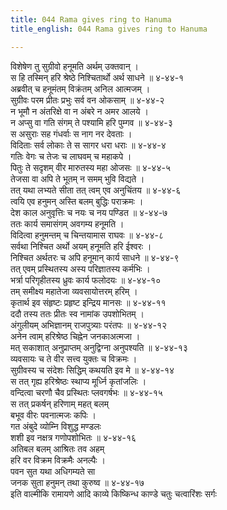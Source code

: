 ```yaml
---
title: 044 Rama gives ring to Hanuma
title_english: 044 Rama gives ring to Hanuma

---
```


<div class="audioEmbed"  caption="श्रीराम-हरिसीताराममूर्ति-घनपाठिभ्यां वचनम्" src="https://archive.org/download/Ramayana-recitation-Sriram-harisItArAmamUrti-Ghanapaati-v2/Kanda_4/Kanda_4_KSK-044-Hanumathe_Ramena_Mudrikaa_Pradanam.mp3"></div>

विशेषेण तु सुग्रीवो हनूमति अर्थम् उक्तवान् ।  
स हि तस्मिन् हरि श्रेष्ठे निश्चितार्थो अर्थ साधने ॥ ४-४४-१  
अब्रवीत् च हनूमंतम् विक्रंतम् अनिल आत्मजम् ।  
सुग्रीवः परम प्रीतः प्रभुः सर्व वन ओकसाम् ॥ ४-४४-२  
न भूमौ न अंतरिक्षे वा न अंबरे न अमर आलये ।  
न अप्सु वा गति संगम् ते पश्यामि हरि पुम्गव ॥ ४-४४-३  
स असुराः सह गंधर्वाः स नाग नर देवताः ।  
विदिताः सर्व लोकाः ते स सागर धरा धराः ॥ ४-४४-४  
गतिः वेगः च तेजः च लाघवम् च महाकपे ।  
पितुः ते सदृशम् वीर मारुतस्य महा ओजसः ॥ ४-४४-५  
तेजसा वा अपि ते भूतम् न समम् भुवि विद्यते ।  
तत् यथा लभ्यते सीता तत् त्वम् एव अनुचिंतय ॥ ४-४४-६  
त्वयि एव हनुमन् अस्ति बलम् बुद्धिः पराक्रमः ।  
देश काल अनुवृत्तिः च नयः च नय पण्डित ॥ ४-४४-७  
ततः कार्य समासंगम् अवगम्य हनूमति ।  
विदित्वा हनुमन्तम् च चिन्तयामास राघवः ॥ ४-४४-८  
सर्वथा निश्चित अर्थो अयम् हनूमति हरि ईश्वरः ।  
निश्चित अर्थतरः च अपि हनूमान् कार्य साधने ॥ ४-४४-९  
तत् एवम् प्रस्थितस्य अस्य परिज्ञातस्य कर्मभिः ।  
भर्त्रा परिगृहीतस्य ध्रुवः कार्य फलोदयः ॥ ४-४४-१०  
तम् समीक्ष्य महातेजा व्यवसायोत्तरम् हरिम् ।  
कृतार्थ इव संहृष्टः प्रहृष्ट इन्द्रिय मानसः ॥ ४-४४-११  
ददौ तस्य ततः प्रीतः स्व नामांक उपशोभितम् ।  
अंगुलीयम् अभिज्ञानम् राजपुत्र्याः परंतपः ॥ ४-४४-१२  
अनेन त्वाम् हरिश्रेष्ठ चिह्नेन जनकाअत्मजा ।  
मत् सकाशात् अनुप्राप्तम् अनुद्विग्ना अनुपश्यति ॥ ४-४४-१३  
व्यवसायः च ते वीर सत्त्व युक्तः च विक्रमः ।  
सुग्रीवस्य च संदेशः सिद्धिम् कथयति इव मे ॥ ४-४४-१४  
स तत् गृह्य हरिश्रेष्ठः स्थाप्य मूर्ध्नि कृतांजलिः ।  
वन्दित्वा चरणौ चैव प्रस्थितः प्लवगर्षभः ॥ ४-४४-१५  
स तत् प्रकर्षन् हरिणाम् महत् बलम्  
बभूव वीरः पवनात्मजः कपिः ।  
गत अंबुदे व्योम्नि विशुद्ध मण्डलः  
शशी इव नक्षत्र गणोपशोभितः ॥ ४-४४-१६  
अतिबल बलम् आश्रितः तव अहम्  
हरि वर विक्रम विक्रमैः अनल्पैः ।  
पवन सुत यथा अधिगम्यते सा  
जनक सुता हनुमन् तथा कुरुष्व ॥ ४-४४-१७  
इति वाल्मीकि रामायणे आदि काव्ये किष्किन्ध काण्डे चतुः चत्वारिंशः सर्गः